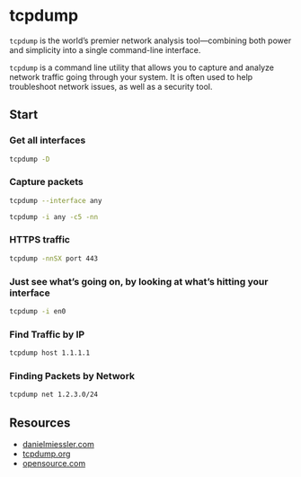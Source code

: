# tcpdump

```tcpdump``` is the world’s premier network analysis tool—combining both power and simplicity into a single command-line interface.

```tcpdump``` is a command line utility that allows you to capture and analyze network traffic
going through your system. It is often used to help troubleshoot network issues, as well as a security tool.

## Start

### Get all interfaces

```sh
tcpdump -D
```

### Capture packets

```sh
tcpdump --interface any
```

```sh
tcpdump -i any -c5 -nn
```

### HTTPS traffic

```sh
tcpdump -nnSX port 443
```

### Just see what’s going on, by looking at what’s hitting your interface

```sh
tcpdump -i en0
```

### Find Traffic by IP

```sh
tcpdump host 1.1.1.1
```

### Finding Packets by Network

```sh
tcpdump net 1.2.3.0/24
```

## Resources

- [danielmiessler.com](https://danielmiessler.com/study/tcpdump/)
- [tcpdump.org](https://www.tcpdump.org/)
- [opensource.com](https://opensource.com/article/18/10/introduction-tcpdump)
